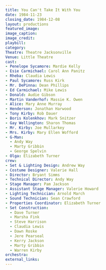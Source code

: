 ```yaml
---
title: You Can't Take It With You
date: 1984-11-23
closing_date: 1984-12-08
layout: productions
featured_image:
image_caption:
image_credit:
playbill:
category:
Theatre: Theatre Jacksonville
Venue: Little Theatre
cast:
- Penelope Sycamore: Mardie Kelly
- Esie Carmichael: Carol Ann Panitz
- Rheba: Claudia Lewis
- Paul Sycamore: Russ Kirk
- Mr. DePinna: Dean Phillips
- Ed Carmichael: Mike Lewis
- Donald: Audie Gibson
- Martin Vanderhof: Massie K. Owen
- Alice: Mary Anne Murray
- Henderson: Jonathan Harwood
- Tony Kirby: Rob Dauer
- Boris Kolenkhov: Mark Snitzer
- Gay Wellington: Sharon Thomas
- Mr. Kirby: Joe Mullarkey
- Mrs. Kirby: Mary Ellen Wofford
- G-Man:
  - Andy Way
  - Marty Gribbin
  - George Spelvin
- Olga: Elizabeth Turner
crew:
- Set & Lighting Design: Andrew Way
- Costume Designer: Valerie Hall
- Director: Bryant Simms
- Technical Director: Andy Way
- Stage Manager: Pam Jackson
- Assistant Stage Manager: Valerie Howard
- Lighting Technician: Arnold March
- Sound Technician: Sean Crawford
- Properties Coordinator: Elizabeth Turner
- Set Construction:
  - Dave Turner
  - Marsha Fink
  - Steve Harrison
  - Claudia Lewis
  - Dawn Roske
  - Jere Pearseal
  - Kerry Jackson
  - Marty Gribbin
  - Warren Kirby
orchestra:
external_links:
---
```


